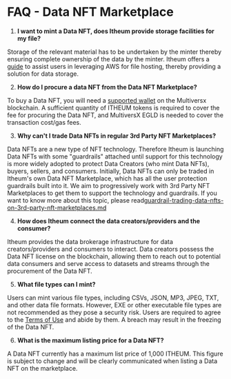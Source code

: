 # FAQ - Data NFT Marketplace

1. **I want to mint a Data NFT, does Itheum provide storage facilities for my file?**&#x20;

Storage of the relevant material has to be undertaken by the minter thereby ensuring complete ownership of the data by the minter. Itheum offers a [guide](../../integrators/data-streams-guides/amazon-web-services-aws/storage-aws-s3/data-nft-streaming-automation-multiple-files.md) to assist users in leveraging AWS for file hosting, thereby providing a solution for data storage.&#x20;

2. **How do I procure a data NFT from the Data NFT Marketplace?**

To buy a Data NFT, you will need a [supported wallet](../../integrators/supported-wallets/) on the Multiversx blockchain. A sufficient quantity of ITHEUM tokens is required to cover the fee for procuring the Data NFT, and MultiversX EGLD is needed to cover the transaction cost/gas fees.&#x20;

3. **Why can't I trade Data NFTs in regular 3rd Party NFT Marketplaces?**

Data NFTs are a new type of NFT technology. Therefore Itheum is launching Data NFTs with some "guardrails" attached until support for this technology is more widely adopted to protect Data Creators (who mint Data NFTs), buyers, sellers, and consumers. Initially, Data NFTs can only be traded in Itheum's own Data NFT Marketplace, which has all the user protection guardrails built into it. We aim to progressively work with 3rd Party NFT Marketplaces to get them to support the technology and guardrails. If you want to know more about this topic, please read[guardrail-trading-data-nfts-on-3rd-party-nft-marketplaces.md](../data-dex/canarynet-guardrails/guardrail-trading-data-nfts-on-3rd-party-nft-marketplaces.md "mention")

4. **How does Itheum connect the data creators/providers and the consumer?**

Itheum provides the data brokerage infrastructure for data creators/providers and consumers to interact. Data creators possess the Data NFT license on the blockchain, allowing them to reach out to potential data consumers and serve access to datasets and streams through the procurement of the Data NFT.

5. **What file types can I mint?**&#x20;

Users can mint various file types, including CSVs, JSON, MP3, JPEG, TXT, and other data file formats. However, EXE or other executable file types are not recommended as they pose a security risk. Users are required to agree to the [Terms of Use](https://itheum.com/legal/datadex/termsofuse) and abide by them. A breach may result in the freezing of the Data NFT.

6. **What is the maximum listing price for a Data NFT?**

A Data NFT currently has a maximum list price of 1,000 ITHEUM. This figure is subject to change and will be clearly communicated when listing a Data NFT on the marketplace.
